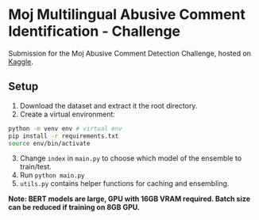 Moj Multilingual Abusive Comment Identification - Challenge
===

Submission for the Moj Abusive Comment Detection Challenge, hosted on [Kaggle](https://www.kaggle.com/c/iiitd-abuse-detection-challenge/).

Setup
---

1. Download the dataset and extract it the root directory.
2. Create a virtual environment:
``` sh
python -m venv env # virtual env
pip install -r requirements.txt
source env/bin/activate
```
3. Change `index` in `main.py` to choose which model of the ensemble to train/test.
4. Run `python main.py`
5. `utils.py` contains helper functions for caching and ensembling.

**Note: BERT models are large, GPU with 16GB VRAM required. Batch size can be reduced if training on 8GB GPU.**

